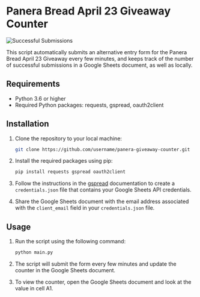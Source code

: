 # Panera Bread April 23 Giveaway Counter

![Successful Submissions](https://shields.io/endpoint?url=https%3A%2F%2Fcellshield.info%2Fgs%3FspreadSheetId%3D1unWHFP-te-WIohFQgvvgmygrP2HV3clMSX-ZcG28iyg%26cellRange%3DC2&label=Successful%20Submissions&color=success&style=for-the-badge&logoWidth=150&logoHeight=40?)

This script automatically submits an alternative entry form for the Panera Bread April 23 Giveaway every few minutes, and keeps track of the number of successful submissions in a Google Sheets document, as well as locally.

## Requirements

-   Python 3.6 or higher
-   Required Python packages: requests, gspread, oauth2client

## Installation

1. Clone the repository to your local machine:

    ```bash
    git clone https://github.com/username/panera-giveaway-counter.git
    ```

2. Install the required packages using pip:

    ```bash
    pip install requests gspread oauth2client
    ```

3. Follow the instructions in the [gspread](https://gspread.readthedocs.io/en/latest/oauth2.html) documentation to create a `credentials.json` file that contains your Google Sheets API credentials.

4. Share the Google Sheets document with the email address associated with the `client_email` field in your `credentials.json` file.

## Usage

1. Run the script using the following command:

    ```bash
    python main.py
    ```

2. The script will submit the form every few minutes and update the counter in the Google Sheets document.

3. To view the counter, open the Google Sheets document and look at the value in cell A1.
